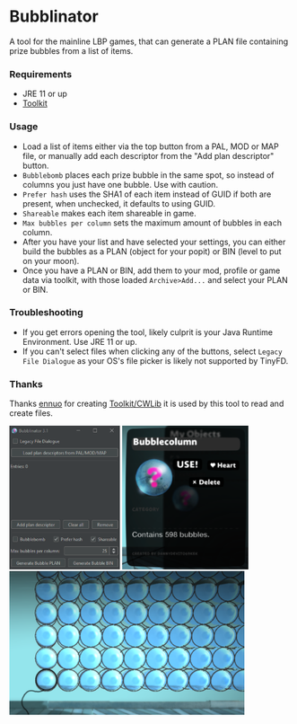 # Bubblinator
A tool for the mainline LBP games, that can generate a PLAN file containing prize bubbles from a list of items.

### Requirements
- JRE 11 or up
- [Toolkit](https://github.com/ennuo/toolkit)

### Usage
- Load a list of items either via the top button from a PAL, MOD or MAP file, or manually add each descriptor from the "Add plan descriptor" button.
- `Bubblebomb` places each prize bubble in the same spot, so instead of columns you just have one bubble. Use with caution.
- `Prefer hash` uses the SHA1 of each item instead of GUID if both are present, when unchecked, it defaults to using GUID.
- `Shareable` makes each item shareable in game.
- `Max bubbles per column` sets the maximum amount of bubbles in each column.
- After you have your list and have selected your settings, you can either build the bubbles as a PLAN (object for your popit) or BIN (level to put on your moon).
- Once you have a PLAN or BIN, add them to your mod, profile or game data via toolkit, with those loaded `Archive>Add...` and select your PLAN or BIN.

### Troubleshooting
- If you get errors opening the tool, likely culprit is your Java Runtime Environment. Use JRE 11 or up.
- If you can't select files when clicking any of the buttons, select `Legacy File Dialogue` as your OS's file picker is likely not supported by TinyFD.

### Thanks
Thanks [ennuo](https://github.com/ennuo) for creating [Toolkit/CWLib](https://github.com/ennuo/toolkit) it is used by this tool to read and create files.

<img src="https://github.com/MindOfBog/bubblinator/blob/main/images/tool.png?raw=true" height=256 /> <img src="https://github.com/MindOfBog/bubblinator/blob/main/images/item.png?raw=true" height=256 /> <img src="https://github.com/MindOfBog/bubblinator/blob/main/images/bubbles.png?raw=true" height=256 />
